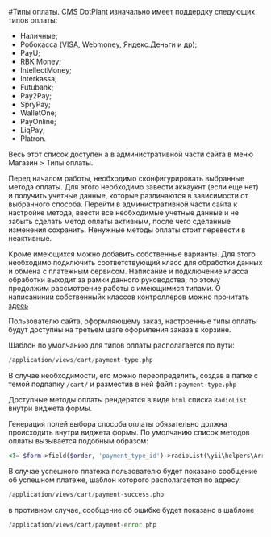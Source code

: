 #Типы оплаты.
CMS DotPlant изначально имеет поддердку следующих типов оплаты:
- Наличные;
- Робокасса (VISA, Webmoney, Яндекс.Деньги и др);
- PayU;
- RBK Money;
- IntellectMoney;
- Interkassa;
- Futubank;
- Pay2Pay;
- SpryPay;
- WalletOne;
- PayOnline;
- LiqPay;
- Platron.

Весь этот список доступен а в административной части сайта в меню Магазин > Типы оплаты.

Перед началом работы, необходимо сконфигурировать выбранные метода оплаты. Для этого необходимо завести аккаукнт (если еще нет) и получить учетные данные, которые различаются в зависимости от выбранного способа. 
Перейти в административной части сайта к настройке метода, ввести все необходимые учетные данные и не забыть сделать метод оплаты активным, после чего сделанные изменения сохранить.
Ненужные методы оплаты стоит перевести в неактивные. 

Кроме имеющихся можно добавить собственные варианты. Для этого необходимо подключить соответствующий класс для обработки данных и обмена с платежным сервисом. Написание и подключение класса обработки выходит за рамки данного руководства, по этому продолжим рассмотрение работы с имеющимися типами.
О написанинии собственныйх классов контроллеров можно прочитать [здесь](Writing_Custom_Backend_Controllers)

Пользователю сайта, оформляющему заказ, настроенные типы оплаты будут доступны на третьем шаге оформления заказа в корзине. 

Шаблон по умолчанию для типов оплаты располагается по пути: 
```php
/application/views/cart/payment-type.php
```

В случае необходимости, его можно переопределить, создав в папке с темой подпапку `/cart/` и разместив в ней файл : `payment-type.php`

Доступные методы оплаты рендерятся в виде `html` списка `RadioList` внутри виджета формы.

Генерация полей выбора способа оплаты обязательно должна происходить внутри виджета формы.
По умолчанию список методов оплаты вызывается подобным образом: 
```php
<?= $form->field($order, 'payment_type_id')->radioList(\yii\helpers\ArrayHelper::map($paymentTypes, 'id', 'name')); ?>
```
В случае успешного платежа пользователю будет показано сообщение об успешном платеже, шаблон которого располагается по адресу: 
```php
/application/views/cart/payment-success.php
```
в противном случае, сообщение об ошибке будет показано в шаблоне
```php
/application/views/cart/payment-error.php
```